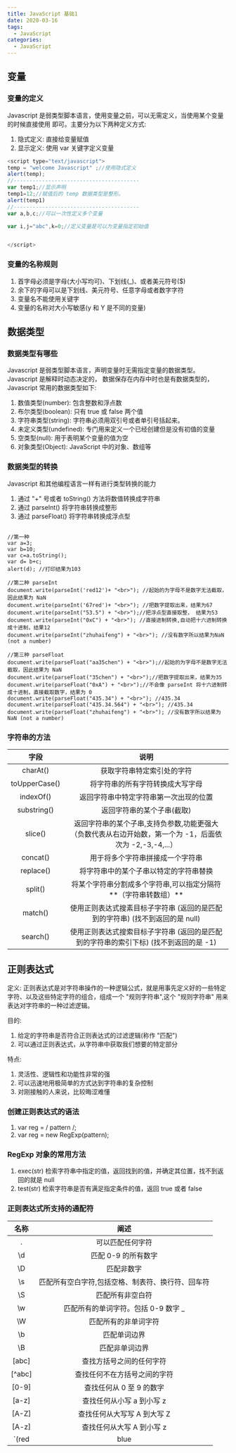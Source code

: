 ```yaml
---
title: JavaScript 基础1
date: 2020-03-16
tags:
  - JavaScript
categories:
  - JavaScript
---
```



## 变量


### 变量的定义

Javascript 是弱类型脚本语言，使用变量之前，可以无需定义，当使用某个变量的时候直接使用
即可。主要分为以下两种定义方式:

1. 隐式定义: 直接给变量赋值
2. 显示定义: 使用 var 关键字定义变量

```javascript
<script type="text/javascript">
temp = "welcome Javascript" ;//使用隐式定义
alert(temp);
//----------------------------------------
var temp1;//显示声明
temp1=12;//赋值后的 temp 数据类型是整形。
alert(temp1)
//----------------------------------------
var a,b,c;//可以一次性定义多个变量

var i,j="abc",k=0;//定义变量是可以为变量指定初始值


</script> 
```

### 变量的名称规则

1. 首字母必须是字母(大小写均可)、下划线(_)、或者美元符号($)
2. 余下的字母可以是下划线、美元符号、任意字母或者数字字符
3. 变量名不能使用关键字
4. 变量的名称对大小写敏感(y 和 Y 是不同的变量)



## 数据类型

### 数据类型有哪些
Javascript 是弱类型脚本语言，声明变量时无需指定变量的数据类型。Javascript 是解释时动态决定的，
数据保存在内存中时也是有数据类型的，Javascript 常用的数据类型如下:

1. 数值类型(number): 包含整数和浮点数
2. 布尔类型(boolean): 只有 true 或 false 两个值
3. 字符串类型(string): 字符串必须用双引号或者单引号括起来。
4. 未定义类型(undefined): 专门用来定义一个已经创建但是没有初值的变量
5. 空类型(null): 用于表明某个变量的值为空
6. 对象类型(Object): JavaScript 中的对象、数组等


### 数据类型的转换

Javascript 和其他编程语言一样有进行类型转换的能力

1. 通过 "+" 号或者 toString() 方法将数值转换成字符串
2. 通过 parseInt() 将字符串转换成整形
3. 通过 parseFloat() 将字符串转换成浮点型

```javacript

//第一种
var a=3;
var b=10;
var c=a.toString();
var d= b+c;
alert(d); //打印结果为103

//第二种 parseInt
document.write(parseInt('red12')+ "<br>"); //起始的为字母不是数字无法截取，因此结果为 NaN
document.write(parseInt('67red')+ "<br>"); //把数字提取出来，结果为67
document.write(parseInt("53.5") + "<br>");//把浮点型直接取整， 结果为53
document.write(parseInt("0xC") + "<br>"); //直接进制转换,自动把十六进制转换成十进制，结果12
document.write(parseInt("zhuhaifeng") + "<br>"); //没有数字所以结果为NaN (not a number)

//第三种 parseFloat
document.write(parseFloat("aa35chen") + "<br>");//起始的为字母不是数字无法截取，因此结果为 NaN
document.write(parseFloat("35chen") + "<br>");//把数字提取出来，结果为35
document.write(parseFloat("0xA") + "<br>");//不会像 parseInt 将十六进制转成十进制，直接截取数字，结果为 0
document.write(parseFloat("435.34") + "<br>"); //435.34
document.write(parseFloat("435.34.564") + "<br>"); //435.34
document.write(parseFloat("zhuhaifeng") + "<br>"); //没有数字所以结果为NaN (not a number)

```

### 字符串的方法
|     字段      |                                                   说明                                                    |
| :-----------: | :-------------------------------------------------------------------------------------------------------: |
|   charAt()    |                                        获取字符串特定索引处的字符                                         |
| toUpperCase() |                                     将字符串的所有字符转换成大写字母                                      |
|   indexOf()   |                                  返回字符串中特定字符串第一次出现的位置                                   |
|  substring()  |                                        返回字符串的某个子串(截取)                                         |
|    slice()    | 返回字符串的某个子串,支持负参数,功能更强大 （负数代表从右边开始数，第一个为 -1，后面依次为 -2,-3,-4,...） |
|   concat()    |                                     用于将多个字符串拼接成一个字符串                                      |
|   replace()   |                                  将字符串中的某个子串以特定的字符串替换                                   |
|    split()    |                      将某个字符串分割成多个字符串,可以指定分隔符**（字符串转数组）**                      |
|    match()    |              使用正则表达式搜素目标子字符串 (返回的是匹配到的字符串)   (找不到返回的是 null)              |
|   search()    |          使用正则表达式搜索目标子字符串  (返回的是匹配到的字符串的索引下标) (找不到返回的是 -1)           |



## 正则表达式

定义: 正则表达式是对字符串操作的一种逻辑公式，就是用事先定义好的一些特定字符、以及这些特定字符的组合，组成一个
"规则字符串",这个 "规则字符串" 用来表达对字符串的一种过滤逻辑。

目的: 
1. 给定的字符串是否符合正则表达式的过滤逻辑(称作 "匹配")
2. 可以通过正则表达式，从字符串中获取我们想要的特定部分

特点: 
1. 灵活性、逻辑性和功能性非常的强
2. 可以迅速地用极简单的方式达到字符串的复杂控制
3. 对刚接触的人来说，比较晦涩难懂

### 创建正则表达式的语法

1. var reg = / pattern /;
2. var reg = new RegExp(pattern);

### RegExp 对象的常用方法

1. exec(str) 检索字符串中指定的值，返回找到的值，并确定其位置，找不到返回的就是 null
2. test(str) 检索字符串是否有满足指定条件的值，返回 true 或者 false

### 正则表达式所支持的通配符

|        名称        |                       阐述                        |
| :----------------: | :-----------------------------------------------: |
|         .          |                 可以匹配任何字符                  |
|         \d         |                匹配 0-9 的所有数字                |
|         \D         |                    匹配非数字                     |
|         \s         | 匹配所有空白字符,包括空格、制表符、换行符、回车符 |
|         \S         |                 匹配所有非空白符                  |
|         \w         |        匹配所有的单词字符。包括 0-9 数字 _        |
|         \W         |               匹配所有的非单词字符                |
|         \b         |                   匹配单词边界                    |
|         \B         |                  匹配非单词边界                   |
|       [abc]        |             查找方括号之间的任何字符              |
|       [^abc]       |           查找任何不在方括号之间的字符            |
|       [0-9]        |             查找任何从 0 至 9 的数字              |
|       [a-z]        |             查找任何从小写 a 到小写 z             |
|       [A-Z]        |            查找任何从大写写 A 到大写 Z            |
|       [A-z]        |             查找任何从大写 A 到小写 z             |
| `(red|blue|green)` |                查找任何指定的选项                 |

